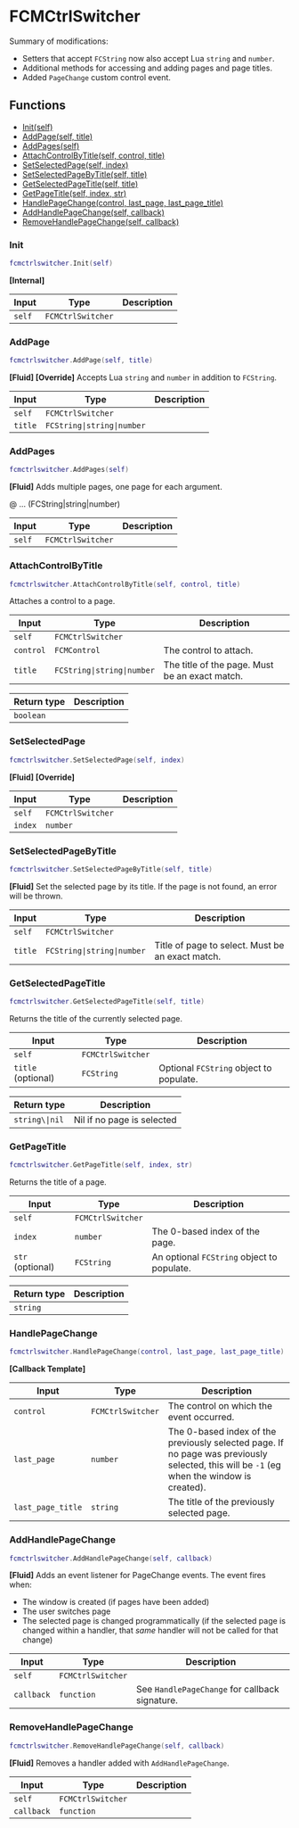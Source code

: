 # FCMCtrlSwitcher

Summary of modifications:
- Setters that accept `FCString` now also accept Lua `string` and `number`.
- Additional methods for accessing and adding pages and page titles.
- Added `PageChange` custom control event.

## Functions

- [Init(self)](#init)
- [AddPage(self, title)](#addpage)
- [AddPages(self)](#addpages)
- [AttachControlByTitle(self, control, title)](#attachcontrolbytitle)
- [SetSelectedPage(self, index)](#setselectedpage)
- [SetSelectedPageByTitle(self, title)](#setselectedpagebytitle)
- [GetSelectedPageTitle(self, title)](#getselectedpagetitle)
- [GetPageTitle(self, index, str)](#getpagetitle)
- [HandlePageChange(control, last_page, last_page_title)](#handlepagechange)
- [AddHandlePageChange(self, callback)](#addhandlepagechange)
- [RemoveHandlePageChange(self, callback)](#removehandlepagechange)

### Init

```lua
fcmctrlswitcher.Init(self)
```

**[Internal]**

| Input | Type | Description |
| ----- | ---- | ----------- |
| `self` | `FCMCtrlSwitcher` |  |

### AddPage

```lua
fcmctrlswitcher.AddPage(self, title)
```

**[Fluid] [Override]**
Accepts Lua `string` and `number` in addition to `FCString`.

| Input | Type | Description |
| ----- | ---- | ----------- |
| `self` | `FCMCtrlSwitcher` |  |
| `title` | `FCString\|string\|number` |  |

### AddPages

```lua
fcmctrlswitcher.AddPages(self)
```

**[Fluid]**
Adds multiple pages, one page for each argument.

@ ... (FCString|string|number)

| Input | Type | Description |
| ----- | ---- | ----------- |
| `self` | `FCMCtrlSwitcher` |  |

### AttachControlByTitle

```lua
fcmctrlswitcher.AttachControlByTitle(self, control, title)
```

Attaches a control to a page.

| Input | Type | Description |
| ----- | ---- | ----------- |
| `self` | `FCMCtrlSwitcher` |  |
| `control` | `FCMControl` | The control to attach. |
| `title` | `FCString\|string\|number` | The title of the page. Must be an exact match. |

| Return type | Description |
| ----------- | ----------- |
| `boolean` |  |

### SetSelectedPage

```lua
fcmctrlswitcher.SetSelectedPage(self, index)
```

**[Fluid] [Override]**

| Input | Type | Description |
| ----- | ---- | ----------- |
| `self` | `FCMCtrlSwitcher` |  |
| `index` | `number` |  |

### SetSelectedPageByTitle

```lua
fcmctrlswitcher.SetSelectedPageByTitle(self, title)
```

**[Fluid]**
Set the selected page by its title. If the page is not found, an error will be thrown.

| Input | Type | Description |
| ----- | ---- | ----------- |
| `self` | `FCMCtrlSwitcher` |  |
| `title` | `FCString\|string\|number` | Title of page to select. Must be an exact match. |

### GetSelectedPageTitle

```lua
fcmctrlswitcher.GetSelectedPageTitle(self, title)
```

Returns the title of the currently selected page.

| Input | Type | Description |
| ----- | ---- | ----------- |
| `self` | `FCMCtrlSwitcher` |  |
| `title` (optional) | `FCString` | Optional `FCString` object to populate. |

| Return type | Description |
| ----------- | ----------- |
| `string\\|nil` | Nil if no page is selected |

### GetPageTitle

```lua
fcmctrlswitcher.GetPageTitle(self, index, str)
```

Returns the title of a page.

| Input | Type | Description |
| ----- | ---- | ----------- |
| `self` | `FCMCtrlSwitcher` |  |
| `index` | `number` | The 0-based index of the page. |
| `str` (optional) | `FCString` | An optional `FCString` object to populate. |

| Return type | Description |
| ----------- | ----------- |
| `string` |  |

### HandlePageChange

```lua
fcmctrlswitcher.HandlePageChange(control, last_page, last_page_title)
```

**[Callback Template]**

| Input | Type | Description |
| ----- | ---- | ----------- |
| `control` | `FCMCtrlSwitcher` | The control on which the event occurred. |
| `last_page` | `number` | The 0-based index of the previously selected page. If no page was previously selected, this will be `-1` (eg when the window is created). |
| `last_page_title` | `string` | The title of the previously selected page. |

### AddHandlePageChange

```lua
fcmctrlswitcher.AddHandlePageChange(self, callback)
```

**[Fluid]**
Adds an event listener for PageChange events.
The event fires when:
- The window is created (if pages have been added)
- The user switches page
- The selected page is changed programmatically (if the selected page is changed within a handler, that *same* handler will not be called for that change)

| Input | Type | Description |
| ----- | ---- | ----------- |
| `self` | `FCMCtrlSwitcher` |  |
| `callback` | `function` | See `HandlePageChange` for callback signature. |

### RemoveHandlePageChange

```lua
fcmctrlswitcher.RemoveHandlePageChange(self, callback)
```

**[Fluid]**
Removes a handler added with `AddHandlePageChange`.

| Input | Type | Description |
| ----- | ---- | ----------- |
| `self` | `FCMCtrlSwitcher` |  |
| `callback` | `function` |  |
